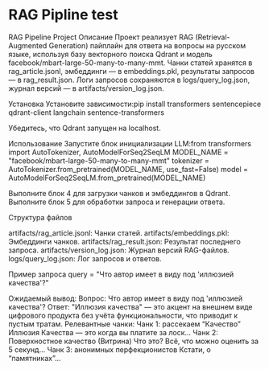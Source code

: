 # RAG Pipline test
RAG Pipeline Project
Описание
Проект реализует RAG (Retrieval-Augmented Generation) пайплайн для ответа на вопросы на русском языке, используя базу векторного поиска Qdrant и модель facebook/mbart-large-50-many-to-many-mmt. Чанки статей хранятся в rag_article.jsonl, эмбеддинги — в embeddings.pkl, результаты запросов — в rag_result.json. Логи запросов сохраняются в logs/query_log.json, журнал версий — в artifacts/version_log.json. 

Установка
Установите зависимости:pip install transformers sentencepiece qdrant-client langchain sentence-transformers

Убедитесь, что Qdrant запущен на localhost.

Использование
Запустите блок инициализации LLM:from transformers import AutoTokenizer, AutoModelForSeq2SeqLM
MODEL_NAME = "facebook/mbart-large-50-many-to-many-mmt"
tokenizer = AutoTokenizer.from_pretrained(MODEL_NAME, use_fast=False)
model = AutoModelForSeq2SeqLM.from_pretrained(MODEL_NAME)


Выполните блок 4 для загрузки чанков и эмбеддингов в Qdrant.
Выполните блок 5 для обработки запроса и генерации ответа.

Структура файлов

artifacts/rag_article.jsonl: Чанки статей.
artifacts/embeddings.pkl: Эмбеддинги чанков.
artifacts/rag_result.json: Результат последнего запроса.
artifacts/version_log.json: Журнал версий RAG-файлов.
logs/query_log.json: Лог запросов и ответов.

Пример запроса
query = "Что автор имеет в виду под 'иллюзией качества'?"

Ожидаемый вывод:
Вопрос: Что автор имеет в виду под 'иллюзией качества'?
Ответ: "Иллюзия качества" — это акцент на внешнем виде цифрового продукта без учёта функциональности, что приводит к пустым тратам.
Релевантные чанки:
Чанк 1: рассекаем “Качество” Иллюзия Качества — это когда вы платите за лоск...
Чанк 2: Поверхностное качество (Витрина) Что это? Всё, что можно оценить за 5 секунд...
Чанк 3: анонимных перфекционистов Кстати, о “памятниках”...
